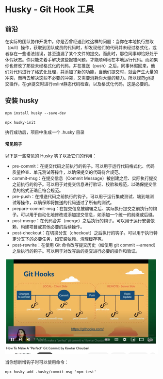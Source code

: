 # Husky - Git Hook 工具

## 前沿

在实际的团队协作开发中，你是否曾经遇到过这样的问题：当你在本地执行拉取（pull）操作，获取到团队成员的代码时，却发现他们的代码并未经过格式化，或者存在一些语法错误，甚至遗漏了某个文件的提交。而此时，那位同事却恰好处于休假状态。你只能先着手解决这些报错问题，才能顺利地在本地运行代码。而如果你也修改了那些未经格式化的代码，并在推送（push）之后，同事休假回来，他们对代码进行了格式化处理，并添加了新的功能，当他们提交时，就会产生大量的冲突，而再去解决这些不必要的冲突，又需要消耗你大量的精力。所以规范git提交操作，在git提交时进行eslint静态代码检查，以及格式化代码，这是必要的。

## 安装 husky

`npm install husky --save-dev`

`npx husky-init`

执行成功后，项目中生成一个 .husky 目录

#### 常见钩子

以下是一些常见的 Husky 钩子以及它们的作用：

* pre-commit：在提交代码之前执行的钩子。可以用于运行代码格式化、代码质量检查、单元测试等操作，以确保提交的代码符合规范。 
* commit-msg：在提交信息（Commit Message）被创建之后、实际执行提交之前执行的钩子。可以用于对提交信息进行验证、校验和规范，以确保提交信息的格式正确且符合规范。 
* pre-push：在推送代码之前执行的钩子。可以用于运行集成测试、端到端测试等操作，以确保即将推送的代码通过了所有的测试。 
* prepare-commit-msg：在提交信息被编辑之后、实际执行提交之前执行的钩子。可以用于自动化地修改或添加提交信息，如添加一个统一的前缀或后缀。 
* post-merge：在代码合并（merge）之后执行的钩子。可以用于运行安装依赖、构建项目或其他必要的后续操作。 
* post-checkout：在切换分支（checkout）之后执行的钩子。可以用于执行特定分支下的必要任务，如安装依赖、清理缓存等。 
* post-rewrite：在使用 Git 命令改写提交历史（如使用 git commit --amend）之后执行的钩子。可以用于对改写后的提交进行必要的操作和验证。

![](./assets/image/GitHooks.jpg)

当你想新增钩子时可以使用命令：

```
npx husky add .husky/commit-msg 'npm test'
```